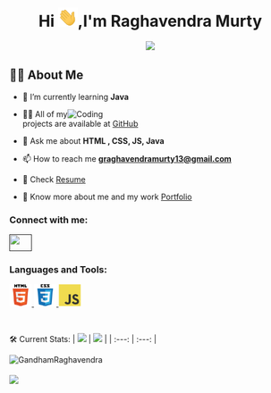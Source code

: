 

<!-- <img src="https://i.ibb.co/QbD3ZNF/sufissdasd.jpg" alt="babel" width="1210px" /> -->
<!-- <p align="left"> <img src="https://komarev.com/ghpvc/?username=GandhamRaghavendra&label=Profile%20views&color=0e75b6&style=flat" alt="GandhamRaghavendra" /> </p> -->
<h1 align="center">Hi <img src="https://raw.githubusercontent.com/ABSphreak/ABSphreak/master/gifs/Hi.gif" width="35">,I'm Raghavendra Murty</h1>

<!--   <h3 align="center">A passionate Java Developer</h3> -->
<p align="center">
  <a href="https://github.com/DenverCoder1/readme-typing-svg">
    <img src="https://readme-typing-svg.demolab.com/?lines=I am a Full-stack%20web%20developer 👨‍💻;Java Backend Developer;Curious%20to%20learn%20new%20things !&font=Fira%20Code&center=true&width=440&height=45&color=#37bcf7&vCenter=true&size=22&pause=1000"></a>
</p>

<h2>🙋‍♂️ About Me</h2>

- 🌱 I’m currently learning **Java**
<img align="right" alt='Coding' width="400" src='https://jusmarktech.com/public/a/images/pages/web_development.gif'>

- 👨‍💻 All of my projects are available at [GitHub](https://github.com/GandhamRaghavendra)

- 💬 Ask me about **HTML , CSS, JS, Java**

- 📫 How to reach me **graghavendramurty13@gmail.com**

- 📄 Check [Resume]()

- 📄 Know more about me and my work [Portfolio]()


<h3 align="left">Connect with me:</h3>
<p align="left">
<a href="" target="blank"><img align="center" src="https://raw.githubusercontent.com/rahuldkjain/github-profile-readme-generator/master/src/images/icons/Social/linked-in-alt.svg" alt="" height="30" width="40" /></a>
</p>

<h3 align="left">Languages and Tools:</h3>
<p align="left"><a href="https://www.w3.org/html/" target="_blank" rel="noreferrer"> <img src="https://raw.githubusercontent.com/devicons/devicon/master/icons/html5/html5-original-wordmark.svg" alt="html5" width="40" height="40"/> </a> 
  <a href="https://www.w3schools.com/css/" target="_blank" rel="noreferrer"> <img src="https://raw.githubusercontent.com/devicons/devicon/master/icons/css3/css3-original-wordmark.svg" alt="css3" width="40" height="40"/> </a> 
   <a href="https://developer.mozilla.org/en-US/docs/Web/JavaScript" target="_blank" rel="noreferrer"> <img src="https://raw.githubusercontent.com/devicons/devicon/master/icons/javascript/javascript-original.svg" alt="javascript" width="40" height="40"/> </a>  
</p>
<br />

🛠 Current Stats:
| ![](https://github-readme-stats.vercel.app/api?username=GandhamRaghavendra&show_icons=true&locale=en&theme=tokyonight) | ![](https://github-readme-streak-stats.herokuapp.com/?user=GandhamRaghavendra&theme=tokyonight) |
| :---: | :---: |

<p><img align="left" src="https://github-readme-stats.vercel.app/api/top-langs?username=GandhamRaghavendra&show_icons=true&locale=en&theme=tokyonight" alt="GandhamRaghavendra" /></p>
<br /><br />
<img align="center" src="https://activity-graph.herokuapp.com/graph?username=GandhamRaghavendra&theme=github" height ="307"/>

